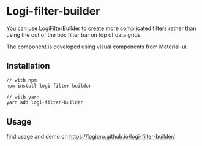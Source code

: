 # Logi-filter-builder

You can use LogiFilterBuilder to create more complicated filters rather than using the out of the box filter bar on top of data grids.

The component is developed using visual components from Material-ui.

## Installation

```sh
// with npm
npm install logi-filter-builder

// with yarn
yarn add logi-filter-builder
```

## Usage

find usage and demo on https://logipro.github.io/logi-filter-builder/
